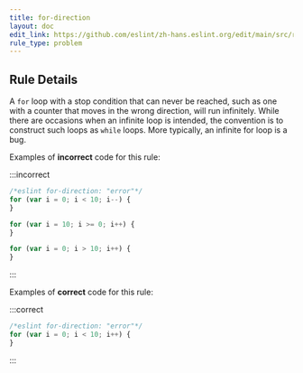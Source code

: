 ```yaml
---
title: for-direction
layout: doc
edit_link: https://github.com/eslint/zh-hans.eslint.org/edit/main/src/rules/for-direction.md
rule_type: problem
---
```




## Rule Details

A `for` loop with a stop condition that can never be reached, such as one with a counter that moves in the wrong direction, will run infinitely. While there are occasions when an infinite loop is intended, the convention is to construct such loops as `while` loops. More typically, an infinite for loop is a bug.

Examples of **incorrect** code for this rule:

:::incorrect

```js
/*eslint for-direction: "error"*/
for (var i = 0; i < 10; i--) {
}

for (var i = 10; i >= 0; i++) {
}

for (var i = 0; i > 10; i++) {
}
```

:::

Examples of **correct** code for this rule:

:::correct

```js
/*eslint for-direction: "error"*/
for (var i = 0; i < 10; i++) {
}
```

:::
